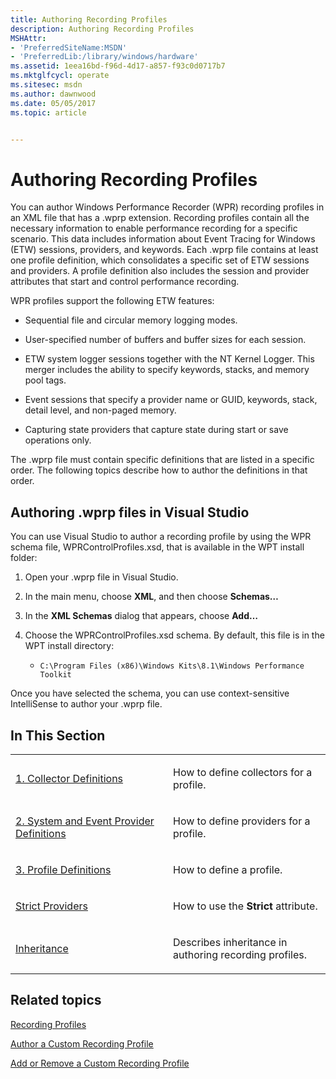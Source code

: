 ```yaml
---
title: Authoring Recording Profiles
description: Authoring Recording Profiles
MSHAttr:
- 'PreferredSiteName:MSDN'
- 'PreferredLib:/library/windows/hardware'
ms.assetid: 1eea16bd-f96d-4d17-a857-f93c0d0717b7
ms.mktglfcycl: operate
ms.sitesec: msdn
ms.author: dawnwood
ms.date: 05/05/2017
ms.topic: article


---
```


# Authoring Recording Profiles


You can author Windows Performance Recorder (WPR) recording profiles in an XML file that has a .wprp extension. Recording profiles contain all the necessary information to enable performance recording for a specific scenario. This data includes information about Event Tracing for Windows (ETW) sessions, providers, and keywords. Each .wprp file contains at least one profile definition, which consolidates a specific set of ETW sessions and providers. A profile definition also includes the session and provider attributes that start and control performance recording.

WPR profiles support the following ETW features:

-   Sequential file and circular memory logging modes.

-   User-specified number of buffers and buffer sizes for each session.

-   ETW system logger sessions together with the NT Kernel Logger. This merger includes the ability to specify keywords, stacks, and memory pool tags.

-   Event sessions that specify a provider name or GUID, keywords, stack, detail level, and non-paged memory.

-   Capturing state providers that capture state during start or save operations only.

The .wprp file must contain specific definitions that are listed in a specific order. The following topics describe how to author the definitions in that order.

## Authoring .wprp files in Visual Studio


You can use Visual Studio to author a recording profile by using the WPR schema file, WPRControlProfiles.xsd, that is available in the WPT install folder:

1.  Open your .wprp file in Visual Studio.

2.  In the main menu, choose **XML**, and then choose **Schemas…**

3.  In the **XML Schemas** dialog that appears, choose **Add…**

4.  Choose the WPRControlProfiles.xsd schema. By default, this file is in the WPT install directory:

    -   `C:\Program Files (x86)\Windows Kits\8.1\Windows Performance Toolkit`

Once you have selected the schema, you can use context-sensitive IntelliSense to author your .wprp file.

## In This Section


<table>
<colgroup>
<col width="50%" />
<col width="50%" />
</colgroup>
<tbody>
<tr class="odd">
<td><p><a href="1-collector-definitions.md" data-raw-source="[1. Collector Definitions](1-collector-definitions.md)">1. Collector Definitions</a></p></td>
<td><p>How to define collectors for a profile.</p></td>
</tr>
<tr class="even">
<td><p><a href="2-system-and-event-provider-definitions.md" data-raw-source="[2. System and Event Provider Definitions](2-system-and-event-provider-definitions.md)">2. System and Event Provider Definitions</a></p></td>
<td><p>How to define providers for a profile.</p></td>
</tr>
<tr class="odd">
<td><p><a href="3-profile-definitions.md" data-raw-source="[3. Profile Definitions](3-profile-definitions.md)">3. Profile Definitions</a></p></td>
<td><p>How to define a profile.</p></td>
</tr>
<tr class="even">
<td><p><a href="strict-providers.md" data-raw-source="[Strict Providers](strict-providers.md)">Strict Providers</a></p></td>
<td><p>How to use the <strong>Strict</strong> attribute.</p></td>
</tr>
<tr class="odd">
<td><p><a href="inheritance.md" data-raw-source="[Inheritance](inheritance.md)">Inheritance</a></p></td>
<td><p>Describes inheritance in authoring recording profiles.</p></td>
</tr>
</tbody>
</table>

 

## Related topics


[Recording Profiles](recording-profiles.md)

[Author a Custom Recording Profile](author-a-custom-recording-profile.md)

[Add or Remove a Custom Recording Profile](add-or-remove-a-custom-recording-profile.md)

 

 







